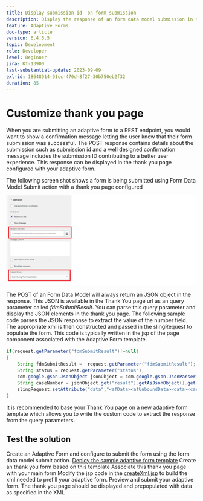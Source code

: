 ```yaml
---
title: Display submission id  on form submission
description: Display the response of an form data model submission in thank you page
feature: Adaptive Forms
doc-type: article
version: 6.4,6.5
topic: Development
role: Developer
level: Beginner
jira: KT-13900
last-substantial-update: 2023-09-09
exl-id: 18648914-91cc-470d-8f27-30b750eb2f32
duration: 85
---
```

# Customize thank you page

When you are submitting an adaptive form to a REST endpoint, you would want to show a confirmation message letting the user know that their form submission was successful. The POST response contains details about the submission such as submission id and a well designed confirmation message includes the submission ID contributing to a better user experience. This response can be displayed in the thank you page configured with your adaptive form.

The following screen shot shows a form is being submitted using Form Data Model Submit action with a thank you page configured

![thank-you-page](./assets/thank-you-page-fdm-submit.png)

The POST of an Form Data Model will always return an JSON object in the response. This JSON is available in the Thank You page url as an query parameter called _fdmSubmitResult_. You can parse this query parameter and display the JSON elements in the thank you page. 
The following sample code parses the JSON response to extract the value of the number field. The appropriate xml is then constructed and passed in the slingRequest to populate the form. This code is typically written in the jsp of the page component associated with the Adaptive Form template.

```java
if(request.getParameter("fdmSubmitResult")!=null)
{
    String fdmSubmitResult =  request.getParameter("fdmSubmitResult");
    String status = request.getParameter("status");
    com.google.gson.JsonObject jsonObject = com.google.gson.JsonParser.parseString(fdmSubmitResult).getAsJsonObject();
    String caseNumber = jsonObject.get("result").getAsJsonObject().get("number").getAsString();
    slingRequest.setAttribute("data","<afData><afUnboundData><data><caseNumber>"+caseNumber+"</caseNumber><status>"+status+"</status></data></afUnboundData></afData>");
}

```

It is recommended to base your Thank You page on a new adaptive form template which allows you to write the custom code to extract the response from the query parameters.

## Test the solution

Create an Adaptive Form and configure to submit the form using the form data model submit action. 
[Deploy the sample adaptive form template](assets/thank-you-page-template.zip)
Create an thank you form based on this template
Associate this thank you page with your main form
Modify the jsp code in the [createXml.jsp](http://localhost:4502/apps/thank-you-page-template/component/page/thankyoupage/createxml.jsp) to build the xml needed to prefill your adaptive form.
Preview and submit your adaptive form. 
The thank you page should be displayed and prepopulated with data as specified in the XML
